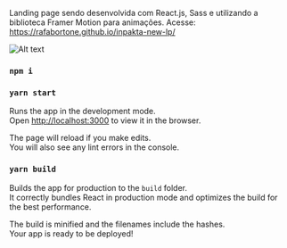 Landing page sendo desenvolvida com React.js, Sass e utilizando a biblioteca Framer Motion para animações.
Acesse: https://rafabortone.github.io/inpakta-new-lp/

![Alt text](inpakta-lp.gif)

### `npm i`

### `yarn start`

Runs the app in the development mode.\
Open [http://localhost:3000](http://localhost:3000) to view it in the browser.

The page will reload if you make edits.\
You will also see any lint errors in the console.

### `yarn build`

Builds the app for production to the `build` folder.\
It correctly bundles React in production mode and optimizes the build for the best performance.

The build is minified and the filenames include the hashes.\
Your app is ready to be deployed!
